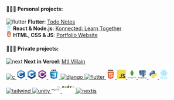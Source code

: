 <h4 align="left"><a>🧑🏻‍💻 </a>Personal projects:</h3>


<img src="https://www.vectorlogo.zone/logos/flutterio/flutterio-icon.svg" alt="flutter" width="15" height="15"/> **Flutter**: <a href="https://todo-v-a.netlify.app/" target="_blank">Todo Notes</a>
<br/>
<img src="https://raw.githubusercontent.com/devicons/devicon/master/icons/react/react-original-wordmark.svg" alt="react" width="15" height="15"/> **React & Node.js**: <a href="https://konnected-urn3.onrender.com/" target="_blank">Konnected: Learn Together</a>
<br/>
<img src="https://raw.githubusercontent.com/devicons/devicon/master/icons/html5/html5-original-wordmark.svg" alt="html5" width="15" height="15"/> **HTML, CSS & JS**: <a href="https://surajmgr-portfolio.netlify.app/" target="_blank">Portfolio Website</a>


<h4 align="left"><a>🧑🏻‍💻 </a>Private projects:</h3>


<img src="https://profilinator.rishav.dev/skills-assets/nextjs.png" alt="next" width="20" height="20"/> **Next in Vercel**: <a href="https://mtlvillain.vercel.app/" target="_blank">Mtl Villain</a>




  <div width="100%">
  <a href="https://codesandbox.com/surajmgr" target="_blank" rel="noreferrer"> <img src="https://raw.githubusercontent.com/rahuldkjain/github-profile-readme-generator/master/src/images/icons/Social/codesandbox.svg" alt="c" width="25" height="25"/> </a>
<a href="https://www.cprogramming.com/" target="_blank" rel="noreferrer"> <img src="https://raw.githubusercontent.com/devicons/devicon/master/icons/c/c-original.svg" alt="c" width="25" height="25"/> </a>
  <a href="https://www.w3schools.com/cpp/" target="_blank" rel="noreferrer"> <img src="https://raw.githubusercontent.com/devicons/devicon/master/icons/cplusplus/cplusplus-original.svg" alt="cplusplus" width="25" height="25"/> </a> <a href="https://www.w3schools.com/cs/" target="_blank" rel="noreferrer"> <img src="https://raw.githubusercontent.com/devicons/devicon/master/icons/csharp/csharp-original.svg" alt="csharp" width="25" height="25"/> </a><a href="https://www.w3schools.com/css/" target="_blank" rel="noreferrer"> <img src="https://raw.githubusercontent.com/devicons/devicon/master/icons/css3/css3-original-wordmark.svg" alt="css3" width="30" height="25"/> </a> <a href="https://www.djangoproject.com/" target="_blank" rel="noreferrer"> <img src="https://cdn.worldvectorlogo.com/logos/django.svg" alt="django" width="25" height="25"/> </a> <a href="https://flutter.dev" target="_blank" rel="noreferrer"> <img src="https://www.vectorlogo.zone/logos/flutterio/flutterio-icon.svg" alt="flutter" width="25" height="25"/> </a> <a href="https://www.w3.org/html/" target="_blank" rel="noreferrer"> <img src="https://raw.githubusercontent.com/devicons/devicon/master/icons/html5/html5-original-wordmark.svg" alt="html5" width="25" height="25"/> </a> <a href="https://developer.mozilla.org/en-US/docs/Web/JavaScript" target="_blank" rel="noreferrer"> <img src="https://raw.githubusercontent.com/devicons/devicon/master/icons/javascript/javascript-original.svg" alt="javascript" width="25" height="25"/> </a> <a href="https://www.mongodb.com/" target="_blank" rel="noreferrer"> <img src="https://raw.githubusercontent.com/devicons/devicon/master/icons/mongodb/mongodb-original-wordmark.svg" alt="mongodb" width="25" height="25"/> </a>  <a href="https://www.postgresql.org" target="_blank" rel="noreferrer"> <img src="https://raw.githubusercontent.com/devicons/devicon/master/icons/postgresql/postgresql-original-wordmark.svg" alt="postgresql" width="25" height="25"/> </a> <a href="https://www.python.org" target="_blank" rel="noreferrer"> <img src="https://raw.githubusercontent.com/devicons/devicon/master/icons/python/python-original.svg" alt="python" width="25" height="25"/> </a> <a href="https://reactjs.org/" target="_blank" rel="noreferrer"> <img src="https://raw.githubusercontent.com/devicons/devicon/master/icons/react/react-original-wordmark.svg" alt="react" width="25" height="25"/> </a> <a href="https://tailwindcss.com/" target="_blank" rel="noreferrer"> <img src="https://www.vectorlogo.zone/logos/tailwindcss/tailwindcss-icon.svg" alt="tailwind" width="25" height="25"/> </a> <a href="https://unity.com/" target="_blank" rel="noreferrer"> <img src="https://www.vectorlogo.zone/logos/unity3d/unity3d-icon.svg" alt="unity" width="25" height="25"/> </a> <a href="https://www.mysql.com/" target="_blank" rel="noreferrer"> <img src="https://raw.githubusercontent.com/devicons/devicon/master/icons/mysql/mysql-original-wordmark.svg" alt="mysql" width="25" height="25"/> </a> <a href="https://nodejs.org" target="_blank" rel="noreferrer"> <img src="https://raw.githubusercontent.com/devicons/devicon/master/icons/nodejs/nodejs-original-wordmark.svg" alt="nodejs" width="35" height="auto"/> </a><a href="https://nodejs.org" target="_blank" rel="noreferrer"> <img src="https://profilinator.rishav.dev/skills-assets/nextjs.png" alt="nextjs" width="35" height="auto"/> </a></div>
  
